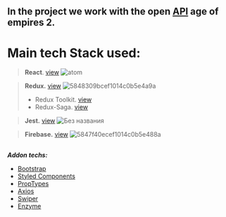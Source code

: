 ## In the project we work with the open [API](https://age-of-empires-2-api.herokuapp.com/docs/) age of empires 2.
# Main tech Stack used:
  > **React**. [view](https://reactjs.org/) ![atom](https://user-images.githubusercontent.com/65970612/191053120-127b5428-8740-4e10-8c90-a54cf3af287c.png)

  > **Redux.** [view](https://redux.js.org/) ![5848309bcef1014c0b5e4a9a](https://user-images.githubusercontent.com/65970612/191054042-b93c9247-1c9d-4688-8374-5a67913bbab4.png)
  >   - Redux Toolkit. [view](https://redux-toolkit.js.org/)
  >   - Redux-Saga. [view](https://redux-saga.js.org/)
  
  > **Jest.** [view](https://jestjs.io/) ![Без названия](https://user-images.githubusercontent.com/65970612/191549853-afb81323-14ea-4572-8b34-4b76af72d2fb.png)


  > **Firebase.** [view](https://console.firebase.google.com/) ![5847f40ecef1014c0b5e488a](https://user-images.githubusercontent.com/65970612/191054723-3d1b02ab-1f30-4564-abcb-5445a6c544e7.png)




##

   ***Addon techs:***
   - [Bootstrap](https://getbootstrap.com/)
   - [Styled Components](https://styled-components.com/)
   - [PropTypes](https://www.npmjs.com/package/prop-types)
   - [Axios](https://axios-http.com/)
   - [Swiper](https://swiperjs.com/)
   - [Enzyme](https://www.npmjs.com/package/enzyme)
